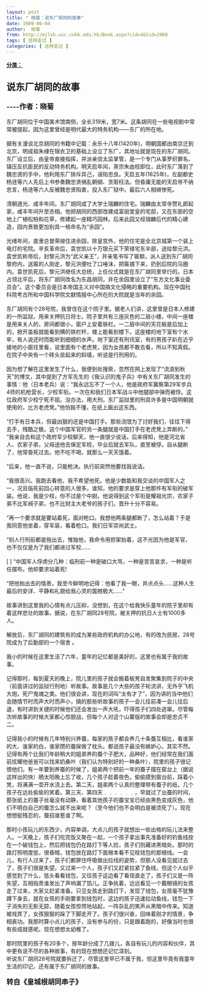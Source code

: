 ```yaml
---
layout: post
title: " 晓菊：说东厂胡同的故事"
date: 1989-06-04
author:  晓菊
from: http://mjlsh.usc.cuhk.edu.hk/Book.aspx?cid=4&tid=2968
tags: [ 这样走过 ]
categories: [ 这样走过 ]
---
```


<div style="margin: 15px 10px 10px 0px;">
 <div>
  <span id="ctl00_ContentPlaceHolder1_chapter1_SubjectLabel" style="font-weight:bold;text-decoration:underline;">
   分类：
  </span>
 </div>
 <div>
  <b>
   <font size="5">
    <br/>
   </font>
  </b>
 </div>
 <div>
  <b>
   <font size="5">
    说东厂胡同的故事
   </font>
  </b>
 </div>
 <div>
  <b>
   <font size="4">
    <br/>
   </font>
  </b>
 </div>
 <div>
  <b>
   <font size="4">
    ----作者：晓菊
   </font>
  </b>
 </div>
 <div>
  <br/>
 </div>
 <div>
  东厂胡同位于中国美术馆南侧，全长319米，宽7米。这条胡同在一些电视剧中常常被提起，因为这里曾经是明代最大的特务机构——东厂的所在地。
 </div>
 <div>
  <br/>
 </div>
 <div>
  据有关漫谈北京胡同的书籍中记载：永乐十八年(1420年)，明朝国都由南京迁到北京，明成祖朱棣在锦衣卫的基础上设立了东厂，其地址就是现在的东厂胡同。
 </div>
 <div>
  东厂设立后，由皇帝直接指挥，并派亲信太监掌管，是一个专门从事罗织罪名、镇压反抗臣民的反动特务机构。明天启年间，熹宗朱由校即位，此时东厂落到了魏忠贤的手中，他利用东厂排斥异己，诬陷忠良。天启五年(1625年)，左副都史杨涟等六人先后上书参奏魏忠贤祸乱朝纲、贪赃枉法。但昏庸无能的天启帝不纳忠言，杨涟等六人反被魏忠贤陷害，投入东厂狱中。最后六人相继惨死。
 </div>
 <div>
  <br/>
 </div>
 <div>
  清朝道光、咸丰年间，东厂胡同成了大学士瑞麟的住宅。瑞麟由太常寺赞礼郎起家，咸丰年间升至丞相。他把胡同的西部改建成富丽堂皇的宅邸，又在东部的空地上广植松柏和花草，修建起一座精巧园林。后来此园又经瑞麟后代的精心建造，园内景致更加别具一格命名为“余园”。
 </div>
 <div>
  <br/>
 </div>
 <div>
  光绪年间，直隶总督荣禄住进余园，除皇宫外，他的住宅是全北京城第一个装上电灯的宅院。辛亥革命后，袁世凯以十万银元买下荣禄宅东半部，送给黎元洪。袁世凯称帝后，封黎元洪为“武义亲王”，并亲笔书写了匾额，派人送到东厂胡同黎府内，送匾的人刚走，黎元洪便吐了口唾沫，把匾摘下来，扔到后院的马圈内。袁世凯死后，黎元洪继任大总统，上任仪式就是在东厂胡同里举行的。日本占领北平后，将东厂胡同改名为东昌胡同，并在余园里设立了“东方文化事业委员会”。这个委员会是日本帝国主义对中国搞文化侵略的重要机构。现在中国社科院考古所和中国科学院文献情报中心所在的大院就是当年的余园。
 </div>
 <div>
  <br/>
 </div>
 <div>
  东厂胡同有个28号院，我曾住在这个院子里。据老人们讲，这里曾是日本人修建的一所监狱，用来关押抗日将士。院子里共有三座灰色的二层小楼，中间一座楼是用来关人的，房间都很小，窗户上安着铁栏。一二层中间的天花板是后加上的，掀开盖板就能看到横的铁栏杆，楼上能看到楼下。这座楼的地下室有个水牢，有人说还时而能听到细细的水声。地下室还有刑讯室，有的男孩子趴在近乎接地的小窗往里看，说里面有个老虎凳，因为女孩都不敢去看，所以不知真假。在院子中央有一个砖头垒起来的斜墙，听说是行刑用的。
 </div>
 <div>
  <br/>
 </div>
 <div>
  因为想了解在这里发生了什么，我便到处搜索，忽然在网上发现了“流浪到秋天”的博文，其中提到了方军先生的《我认识的鬼子兵》中有关东厂胡同发生的事情：他（日本老兵）说：“我永远忘不了一个人，他是政府军冀察第29军步兵4师的机枪营长，少校军衔。一次在和我们日本军战斗中他腿部中弹而被俘。这位政府军少校宁死不屈。没办法，用大刑。东厂监狱里的刑具许多是中国明朝就使用的，比方老虎凳。”他怕我不懂，在纸上画出这东西。
 </div>
 <div>
  <br/>
 </div>
 <div>
  “打手有日本兵，但最凶狠的还是中国打手。那些流氓为了讨好我们，往往下得去手，残酷之极。这个中国军官的另一条腿就是中国打手在老虎凳上弄断的。”
 </div>
 <div>
 </div>
 <div>
  “我亲自去和这个政府军少校聊天，他一直很少说话。后来得知，他是河北省人、农家子弟，父母送他去保定军校，毕业后就去军队，直至被俘。自从腿断了，他常昏死过去。他不吃不喝，就那么一天天饿着。
 </div>
 <div>
  <br/>
 </div>
 <div>
  “后来，他一直不说，只能枪决。执行前突然他要找我说话。
 </div>
 <div>
  <br/>
 </div>
 <div>
  “我很高兴。我跑去看他，我不希望他死。他是少数能和我交谈的中国军人之一，况且临死前回心转意的人很多。谁知，他的要求是穿上他那件有军衔的破军装。他说，我是少校，你不过是个中尉。他说得到这个军衔是耀祖光宗，农家子弟不比军阀子弟，也不比财主大老爷的孩子们，晋升十分不容易。
 </div>
 <div>
  <br/>
 </div>
 <div>
  “再一个要求就是要站着死，面对枪口。我想他两条腿都断了，怎么站着？于是我同意他坐着，穿军装，看着枪口。我们日军崇尚武士。
 </div>
 <div>
  <br/>
 </div>
 <div>
  “别人行刑前都是拖出去，惟独他，我命令用担架抬着，这不光因为他是军官，也不仅仅是为了我们都进过军校……
 </div>
 <div>
  <br/>
 </div>
 <div>
  [ ] “中国军人俘虏分几种：临刑前一种是破口大骂，一种是苦苦哀求，一种是听任摆布。他却要求站着死!
 </div>
 <div>
  <br/>
 </div>
 <div>
  “把他抬出去的情景，我至今鲜明地记得：他看了我一眼，并点点头……这种人生最后的安详、平静和礼貌给我心灵的震撼极大……”
 </div>
 <div>
  <br/>
 </div>
 <div>
  故事讲到这里我的心情有点儿压抑，没想到，在这个给我快乐童年的院子里却有着这样悲壮的故事。据说，在东厂胡同28号院，被关押的抗日人士有1000多人。
 </div>
 <div>
  <br/>
 </div>
 <div>
  解放后，东厂胡同的建筑有的成为某些政府机构的办公地，有的改为民居，28号院成为了后勤部的一个宿舍 。
 </div>
 <div>
  <br/>
 </div>
 <div>
  我小的时候在这里生活了六年，童年的记忆都是美好的，这里也有属于我的故事。
 </div>
 <div>
  <br/>
 </div>
 <div>
  记得那时，每到夏天的晚上，院儿里的孩子就会搬着板凳自发聚集到院子的中央（前面讲过的监狱行刑地）听故事。故事是几个大些的孩子轮流讲，无外乎飞机大炮，死尸鬼魂之类。他们很会讲，现在的词叫“太有才了”，因为讲的当中他们会随情节时而声大时而声小，搞的那些听故事的孩子一会儿往前凑一会儿往后退，有时讲到关键的时候他们还会发出一声大吼，吓得孩子们四处逃窜。尽管每次听故事的时候大家都心惊胆战，但每个人对这个山寨版的故事会却是忠贞不二。
 </div>
 <div>
  <br/>
 </div>
 <div>
  记得我小的时候有几年特别兴养蚕，每家的孩子都会养几十条蚕互相比，看谁家的大、谁家的白，谁家攒的蚕屎做了枕头。都说孩子最没有嫉妒心，其实不然。记得有两个比我们年龄稍大的姐弟养的蚕个子肥大，品种好，他们经常在我们面前炫耀他爸爸可以找来奶桑叶（我们认为特别好的一种桑叶），院里的孩子很记恨他们。有一年要到养蚕的时候了，姐弟两个把前一年的蚕子摆在窗台上（据说这样出的快）晒太阳晚上忘了收，几个孩子趁着夜色，偷偷摸到窗台前，踩着小凳，将满满一壶开水浇上去。第二天，姐弟两个认真的整理带有蚕子的纸，几个孩子在远处偷偷的笑着。第三天、第四天﹒﹒﹒﹒﹒﹒，早就过了出蚕的时间，那张纸上的蚕子丝毫没有动静，看着其他孩子的蚕宝宝已经由黑色变成灰色，他们不明白自己的蚕怎么就不出来呢？（至今他们也不会明白是被烫死了）。现在想想挺残忍的，蚕招谁惹谁了啊。
 </div>
 <div>
  <br/>
 </div>
 <div>
  那时小孩玩儿的东西少，内容单调，大点儿的孩子就想出一些出格的玩儿法来整人。一天晚上，孩子们吃完饭又聚在一起，一个孩子拿出事先准备好的钓鱼线拴在一个破钱包上，然后把钱包仍在路灯下等人捡，孩子们则藏进黑暗处。那时的路灯照明度低，很昏暗，钱包放在路灯下面根本看不见栓钱包的那根线。一会儿，有行人过来了，孩子们都屏住呼吸做出拉线的姿势，但那人没看见就过去了，孩子们很是失望。又过来一个人，孩子们又赶紧拉紧了鱼线，但这个人似乎感觉到了什么，低头看看钱包，又往孩子这边看了看径直走了，孩子们又是一阵失望，互相指责谁发出了声响漏了馅儿。正争执着，远远看见一个戴眼镜的女孩走了过来，大家又赶紧准备。只见女孩走到路灯下，发现了钱包，女孩毫不犹豫蹲下身去，就在女孩的手刚要拿到钱包时，这边的孩子迅速拉动鱼线，钱包一下子消失的无影无踪，随着女孩惊愕地站起，一阵杂乱的笑声从黑暗中传来。知道被戏弄了，女孩狠狠的跺了下脚走开了。孩子们很兴奋，回味着刚才的情景，争相表功。我那时算小点儿的孩子，没有参与的份，只是跟着跑的，好像当时也很有些成就感呢。现在想想太幼稚了。
 </div>
 <div>
  <br/>
 </div>
 <div>
  那时院里的孩子有20多个，按年龄分成了几拨儿，各自有玩儿的内容和伙伴，其中更有说不尽的各种故事，有的现在想想还记忆深刻。
 </div>
 <div>
  听说东厂胡同28号院就要拆迁了，尽管这里早已不属于我，但这里毕竟有我童年生活的印记，还有属于东厂胡同的故事。
 </div>
 <div>
  <br/>
 </div>
 <div>
  <b>
   <font size="4">
    转自《皇城根胡同串子》
   </font>
  </b>
 </div>
 <div>
  <br/>
 </div>
</div>

